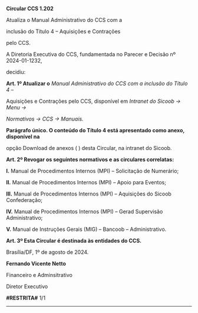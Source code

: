 **Circular CCS 1.202**

Atualiza o Manual Administrativo do CCS com a

inclusão do Título 4 – Aquisições e Contrações

pelo CCS.

A Diretoria Executiva do CCS, fundamentada no Parecer e Decisão nº 2024-01-1232,

decidiu:

**Art. 1º Atualizar o** _Manual Administrativo do CCS com a inclusão do Título 4 –_

Aquisições e Contrações pelo CCS, disponível em _Intranet do Sicoob_ _→ Menu_ _→_

_Normativos → CCS → Manuais._

**Parágrafo único. O conteúdo do Título 4 está apresentado como anexo, disponível na**

opção Download de anexos ( ) desta Circular, na intranet do Sicoob.

**Art. 2º Revogar os seguintes normativos e as circulares correlatas:**

**I.** Manual de Procedimentos Internos (MPI) – Solicitação de Numerário;

**II.** Manual de Procedimentos Internos (MPI) – Apoio para Eventos;

**III.** Manual de Procedimentos Internos (MPI) – Aquisições do Sicoob Confederação;

**IV.** Manual de Procedimentos Internos (MPI) – Gerad Supervisão Administrativo;

**V.** Manual de Instruções Gerais (MIG) – Bancoob – Administrativo.

**Art. 3º Esta Circular é destinada às entidades do CCS.**

Brasília/DF, 1º de agosto de 2024.

**Fernando Vicente Netto**

Financeiro e Adminsitrativo

Diretor Executivo

**#RESTRITA#** 1/1


-----

